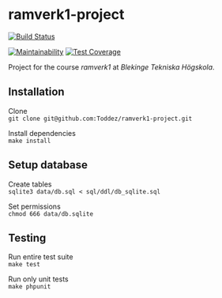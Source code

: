 # ramverk1-project

[![Build Status](https://circleci.com/gh/Toddez/ramverk1.svg?style=svg)](https://circleci.com/gh/Toddez/ramverk1)

[![Maintainability](https://api.codeclimate.com/v1/badges/ccd9790c234c8418d729/maintainability)](https://codeclimate.com/github/Toddez/ramverk1-project/maintainability)
[![Test Coverage](https://api.codeclimate.com/v1/badges/ccd9790c234c8418d729/test_coverage)](https://codeclimate.com/github/Toddez/ramverk1-project/test_coverage)

Project for the course *ramverk1* at *Blekinge Tekniska Högskola*.

## Installation

Clone  
``git clone git@github.com:Toddez/ramverk1-project.git``

Install dependencies  
``make install``

## Setup database

Create tables  
``sqlite3 data/db.sql < sql/ddl/db_sqlite.sql``

Set permissions  
``chmod 666 data/db.sqlite``

## Testing

Run entire test suite  
``make test``

Run only unit tests  
``make phpunit``
